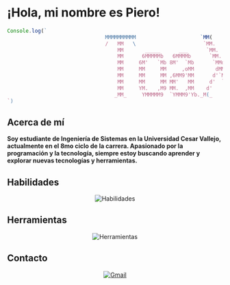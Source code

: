 # ¡Hola, mi nombre es Piero!

```js
Console.log(`         
                                MMMMMMMMMM                     `MM(      )M' 68b           
                                /   MM   \                      `MM.     d'  Y89           
                                    MM       _____      ___      `MM.   d'   ___ ___  __   
                                    MM      6MMMMMb   6MMMMb      `MM. d'    `MM `MM 6MMb  
                                    MM     6M'   `Mb 8M'  `Mb      `MMd       MM  MMM9 `Mb 
                                    MM     MM     MM     ,oMM       dMM.      MM  MM'   MM 
                                    MM     MM     MM ,6MM9'MM      d'`MM.     MM  MM    MM 
                                    MM     MM     MM MM'   MM     d'  `MM.    MM  MM    MM 
                                    MM     YM.   ,M9 MM.  ,MM    d'    `MM.   MM  MM    MM 
                                   _MM_     YMMMMM9  `YMMM9'Yb._M(_    _)MM_ _MM__MM_  _MM_
`)
```

## Acerca de mí
**Soy estudiante de Ingeniería de Sistemas en la Universidad Cesar Vallejo, actualmente en el 8mo ciclo de la carrera. Apasionado por la programación y la tecnología, siempre estoy buscando aprender y explorar nuevas tecnologías y herramientas.**

## Habilidades
<div align="center">
    <img src="https://skillicons.dev/icons?i=js,ts,nodejs&perline=3"
     alt="Habilidades" /> 
</div>

## Herramientas
<div align="center">
    <img src="https://skillicons.dev/icons?i=vscode,git,github&perline=3" alt="Herramientas" /> 
</div>

## Contacto
<div align="center">
    <!-- <a href="">
        <img src="https://img.shields.io/badge/LinkedIn-0077B5?style=for-the-badge&logo=linkedin&logoColor=0e76a8&color=black" alt="LinkedIn">
    </a> -->
    <a href="mailto:pieroleonyaipen07@gmail.com">
        <img src="https://img.shields.io/badge/Gmail-D14836?style=for-the-badge&logo=gmail&logoColor=white&color=black" alt="Gmail">
    </a>
</div>
